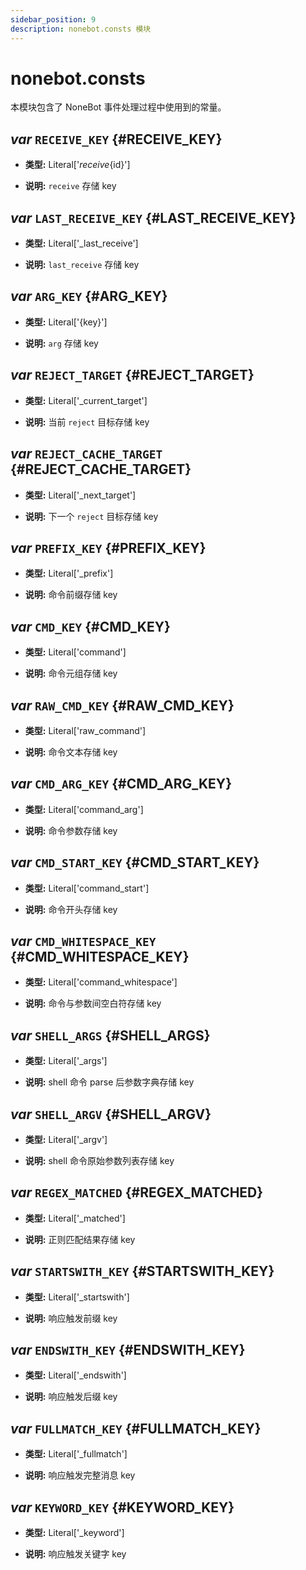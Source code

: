 ```yaml
---
sidebar_position: 9
description: nonebot.consts 模块
---
```


# nonebot.consts

本模块包含了 NoneBot 事件处理过程中使用到的常量。

## _var_ `RECEIVE_KEY` {#RECEIVE_KEY}

- **类型:** Literal['_receive_{id}']

- **说明:** `receive` 存储 key

## _var_ `LAST_RECEIVE_KEY` {#LAST_RECEIVE_KEY}

- **类型:** Literal['_last_receive']

- **说明:** `last_receive` 存储 key

## _var_ `ARG_KEY` {#ARG_KEY}

- **类型:** Literal['{key}']

- **说明:** `arg` 存储 key

## _var_ `REJECT_TARGET` {#REJECT_TARGET}

- **类型:** Literal['_current_target']

- **说明:** 当前 `reject` 目标存储 key

## _var_ `REJECT_CACHE_TARGET` {#REJECT_CACHE_TARGET}

- **类型:** Literal['_next_target']

- **说明:** 下一个 `reject` 目标存储 key

## _var_ `PREFIX_KEY` {#PREFIX_KEY}

- **类型:** Literal['_prefix']

- **说明:** 命令前缀存储 key

## _var_ `CMD_KEY` {#CMD_KEY}

- **类型:** Literal['command']

- **说明:** 命令元组存储 key

## _var_ `RAW_CMD_KEY` {#RAW_CMD_KEY}

- **类型:** Literal['raw_command']

- **说明:** 命令文本存储 key

## _var_ `CMD_ARG_KEY` {#CMD_ARG_KEY}

- **类型:** Literal['command_arg']

- **说明:** 命令参数存储 key

## _var_ `CMD_START_KEY` {#CMD_START_KEY}

- **类型:** Literal['command_start']

- **说明:** 命令开头存储 key

## _var_ `CMD_WHITESPACE_KEY` {#CMD_WHITESPACE_KEY}

- **类型:** Literal['command_whitespace']

- **说明:** 命令与参数间空白符存储 key

## _var_ `SHELL_ARGS` {#SHELL_ARGS}

- **类型:** Literal['_args']

- **说明:** shell 命令 parse 后参数字典存储 key

## _var_ `SHELL_ARGV` {#SHELL_ARGV}

- **类型:** Literal['_argv']

- **说明:** shell 命令原始参数列表存储 key

## _var_ `REGEX_MATCHED` {#REGEX_MATCHED}

- **类型:** Literal['_matched']

- **说明:** 正则匹配结果存储 key

## _var_ `STARTSWITH_KEY` {#STARTSWITH_KEY}

- **类型:** Literal['_startswith']

- **说明:** 响应触发前缀 key

## _var_ `ENDSWITH_KEY` {#ENDSWITH_KEY}

- **类型:** Literal['_endswith']

- **说明:** 响应触发后缀 key

## _var_ `FULLMATCH_KEY` {#FULLMATCH_KEY}

- **类型:** Literal['_fullmatch']

- **说明:** 响应触发完整消息 key

## _var_ `KEYWORD_KEY` {#KEYWORD_KEY}

- **类型:** Literal['_keyword']

- **说明:** 响应触发关键字 key
